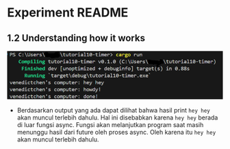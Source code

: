 # Experiment README
## 1.2 Understanding how it works
![alt text](image1.2.png)  
- Berdasarkan output yang ada dapat dilihat bahwa hasil print `hey hey` akan muncul terlebih dahulu. Hal ini disebabkan karena `hey hey` berada di luar fungsi async. Fungsi akan melanjutkan program saat masih menunggu hasil dari future oleh proses async. Oleh karena itu `hey hey` akan muncul terlebih dahulu.

